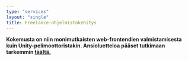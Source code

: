```yaml
---
type: "services"
layout: "single"
title: Freelance-ohjelmistokehitys
---
```


**Kokemusta on niin monimutkaisten web-frontendien valmistamisesta kuin Unity-pelimoottoristakin. Ansioluetteloa pääset tutkimaan tarkemmin <a href="https://jere.pro" target="_blank" rel="noopener noreferrer">täältä.</a>**